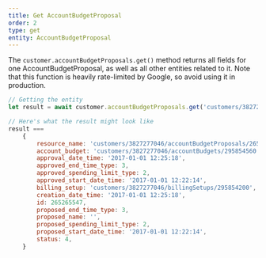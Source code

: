 ```yaml
---
title: Get AccountBudgetProposal
order: 2
type: get
entity: AccountBudgetProposal
---
```


The `customer.accountBudgetProposals.get()` method returns all fields for one AccountBudgetProposal, as well as all other entities related to it. Note that this function is heavily rate-limited by Google, so avoid using it in production.

```javascript
// Getting the entity
let result = await customer.accountBudgetProposals.get('customers/3827277046/accountBudgetProposals/265265547')

// Here's what the result might look like
result ===
    {
        resource_name: 'customers/3827277046/accountBudgetProposals/265265547',
        account_budget: 'customers/3827277046/accountBudgets/295854560',
        approval_date_time: '2017-01-01 12:25:18',
        approved_end_time_type: 3,
        approved_spending_limit_type: 2,
        approved_start_date_time: '2017-01-01 12:22:14',
        billing_setup: 'customers/3827277046/billingSetups/295854200',
        creation_date_time: '2017-01-01 12:25:18',
        id: 265265547,
        proposed_end_time_type: 3,
        proposed_name: '',
        proposed_spending_limit_type: 2,
        proposed_start_date_time: '2017-01-01 12:22:14',
        status: 4,
    }
```
